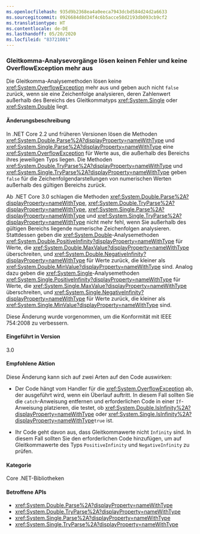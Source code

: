 ```yaml
---
ms.openlocfilehash: 935d9b2368ea4a0eeca7943dcbd584d24d2a6633
ms.sourcegitcommit: 0926684d8d34f4c6b5acce58d2193db093cb9cf2
ms.translationtype: HT
ms.contentlocale: de-DE
ms.lasthandoff: 05/20/2020
ms.locfileid: "83721001"
---
```

### <a name="floating-point-parsing-operations-no-longer-fail-or-throw-an-overflowexception"></a>Gleitkomma-Analysevorgänge lösen keinen Fehler und keine OverflowException mehr aus

Die Gleitkomma-Analysemethoden lösen keine <xref:System.OverflowException> mehr aus und geben auch nicht `false` zurück, wenn sie eine Zeichenfolge analysieren, deren Zahlenwert außerhalb des Bereichs des Gleitkommatyps <xref:System.Single> oder <xref:System.Double> liegt.

#### <a name="change-description"></a>Änderungsbeschreibung

In .NET Core 2.2 und früheren Versionen lösen die Methoden <xref:System.Double.Parse%2A?displayProperty=nameWithType> und <xref:System.Single.Parse%2A?displayProperty=nameWithType> eine <xref:System.OverflowException> für Werte aus, die außerhalb des Bereichs ihres jeweiligen Typs liegen. Die Methoden <xref:System.Double.TryParse%2A?displayProperty=nameWithType> und <xref:System.Single.TryParse%2A?displayProperty=nameWithType> geben `false` für die Zeichenfolgendarstellungen von numerischen Werten außerhalb des gültigen Bereichs zurück.

Ab .NET Core 3.0 schlagen die Methoden <xref:System.Double.Parse%2A?displayProperty=nameWithType>, <xref:System.Double.TryParse%2A?displayProperty=nameWithType>, <xref:System.Single.Parse%2A?displayProperty=nameWithType> und <xref:System.Single.TryParse%2A?displayProperty=nameWithType> nicht mehr fehl, wenn Sie außerhalb des gültigen Bereichs liegende numerische Zeichenfolgen analysieren. Stattdessen geben die <xref:System.Double>-Analysemethoden <xref:System.Double.PositiveInfinity?displayProperty=nameWithType> für Werte, die <xref:System.Double.MaxValue?displayProperty=nameWithType> überschreiten, und <xref:System.Double.NegativeInfinity?displayProperty=nameWithType> für Werte zurück, die kleiner als <xref:System.Double.MinValue?displayProperty=nameWithType> sind. Analog dazu geben die <xref:System.Single>-Analysemethoden <xref:System.Single.PositiveInfinity?displayProperty=nameWithType> für Werte, die <xref:System.Single.MaxValue?displayProperty=nameWithType> überschreiten, und <xref:System.Single.NegativeInfinity?displayProperty=nameWithType> für Werte zurück, die kleiner als <xref:System.Single.MinValue?displayProperty=nameWithType> sind.

Diese Änderung wurde vorgenommen, um die Konformität mit IEEE 754:2008 zu verbessern.

#### <a name="version-introduced"></a>Eingeführt in Version

3.0

#### <a name="recommended-action"></a>Empfohlene Aktion

Diese Änderung kann sich auf zwei Arten auf den Code auswirken:

- Der Code hängt vom Handler für die <xref:System.OverflowException> ab, der ausgeführt wird, wenn ein Überlauf auftritt. In diesem Fall sollten Sie die `catch`-Anweisung entfernen und erforderlichen Code in einer `If`-Anweisung platzieren, die testet, ob <xref:System.Double.IsInfinity%2A?displayProperty=nameWithType> oder <xref:System.Single.IsInfinity%2A?displayProperty=nameWithType>`true` ist.

- Ihr Code geht davon aus, dass Gleitkommawerte nicht `Infinity` sind. In diesem Fall sollten Sie den erforderlichen Code hinzufügen, um auf Gleitkommawerte des Typs `PositiveInfinity` und `NegativeInfinity` zu prüfen.

#### <a name="category"></a>Kategorie

Core .NET-Bibliotheken

#### <a name="affected-apis"></a>Betroffene APIs

- <xref:System.Double.Parse%2A?displayProperty=nameWithType>
- <xref:System.Double.TryParse%2A?displayProperty=nameWithType>
- <xref:System.Single.Parse%2A?displayProperty=nameWithType>
- <xref:System.Single.TryParse%2A?displayProperty=nameWithType>

<!--

#### Affected APIs

- `Overload:System.Double.Parse`
- `Overload:System.Double.TryParse`
- `Overload:System.Single.Parse`
- `Overload:System.Single.TryParse`

-->
